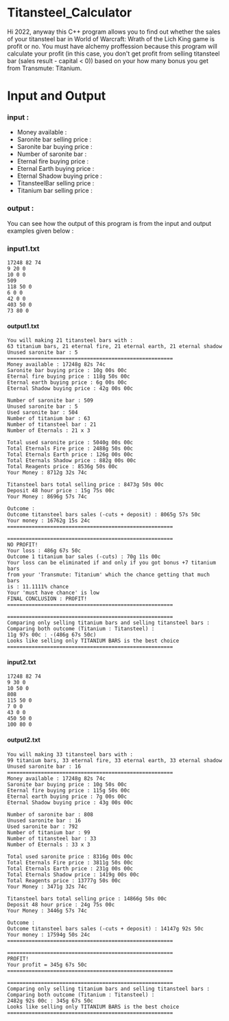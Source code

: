 # Titansteel_Calculator
Hi 2022, anyway this C++ program allows you to find out whether the sales of your titansteel bar in World of Warcraft: Wrath of the Lich King game is profit or no.
You must have alchemy proffession because this program will calculate your profit (in this case, you don't get profit from selling titansteel bar (sales result - capital  < 0)) based on your how many bonus you get from Transmute: Titanium.



# Input and Output
### input :
- Money available :
- Saronite bar selling price :
- Saronite bar buying price :
- Number of saronite bar :
- Eternal fire buying price :
- Eternal Earth buying price :
- Eternal Shadow buying price :
- TitansteelBar selling price :
- Titanium bar selling price :
### output : 
You can see how the output of this program is from the input and output examples given below :

### input1.txt
```
17248 82 74
9 20 0
10 0 0
509
118 50 0
6 0 0
42 0 0
403 50 0
73 80 0
```
#### output1.txt
```
You will making 21 titansteel bars with :
63 titanium bars, 21 eternal fire, 21 eternal earth, 21 eternal shadow
Unused saronite bar : 5
======================================================
Money available : 17248g 82s 74c
Saronite bar buying price : 10g 00s 00c
Eternal fire buying price : 118g 50s 00c
Eternal earth buying price : 6g 00s 00c
Eternal Shadow buying price : 42g 00s 00c

Number of saronite bar : 509
Unused saronite bar : 5
Used saronite bar : 504
Number of titanium bar : 63
Number of titansteel bar : 21
Number of Eternals : 21 x 3

Total used saronite price : 5040g 00s 00c
Total Eternals Fire price : 2488g 50s 00c
Total Eternals Earth price : 126g 00s 00c
Total Eternals Shadow price : 882g 00s 00c
Total Reagents price : 8536g 50s 00c
Your Money : 8712g 32s 74c

Titansteel bars total selling price : 8473g 50s 00c
Deposit 48 hour price : 15g 75s 00c
Your Money : 8696g 57s 74c

Outcome : 
Outcome titansteel bars sales (-cuts + deposit) : 8065g 57s 50c
Your money : 16762g 15s 24c
======================================================

======================================================
NO PROFIT!
Your loss : 486g 67s 50c
Outcome 1 titanium bar sales (-cuts) : 70g 11s 00c
Your loss can be eliminated if and only if you got bonus +7 titanium bars
from your 'Transmute: Titanium' which the chance getting that much bars
is : 11.1111% chance
Your 'must have chance' is low
FINAL CONCLUSION : PROFIT!
======================================================

======================================================
Comparing only selling titanium bars and selling titansteel bars : 
Comparing both outcome (Titanium : Titansteel) : 
11g 97s 00c : -(486g 67s 50c)
Looks like selling only TITANIUM BARS is the best choice
======================================================
```

#### input2.txt
```
17248 82 74
9 30 0
10 50 0
808
115 50 0
7 0 0
43 0 0
450 50 0
100 80 0
```
#### output2.txt
```
You will making 33 titansteel bars with :
99 titanium bars, 33 eternal fire, 33 eternal earth, 33 eternal shadow
Unused saronite bar : 16
======================================================
Money available : 17248g 82s 74c
Saronite bar buying price : 10g 50s 00c
Eternal fire buying price : 115g 50s 00c
Eternal earth buying price : 7g 00s 00c
Eternal Shadow buying price : 43g 00s 00c

Number of saronite bar : 808
Unused saronite bar : 16
Used saronite bar : 792
Number of titanium bar : 99
Number of titansteel bar : 33
Number of Eternals : 33 x 3

Total used saronite price : 8316g 00s 00c
Total Eternals Fire price : 3811g 50s 00c
Total Eternals Earth price : 231g 00s 00c
Total Eternals Shadow price : 1419g 00s 00c
Total Reagents price : 13777g 50s 00c
Your Money : 3471g 32s 74c

Titansteel bars total selling price : 14866g 50s 00c
Deposit 48 hour price : 24g 75s 00c
Your Money : 3446g 57s 74c

Outcome : 
Outcome titansteel bars sales (-cuts + deposit) : 14147g 92s 50c
Your money : 17594g 50s 24c
======================================================

======================================================
PROFIT!
Your profit = 345g 67s 50c
======================================================

======================================================
Comparing only selling titanium bars and selling titansteel bars : 
Comparing both outcome (Titanium : Titansteel) : 
2482g 92s 00c : 345g 67s 50c
Looks like selling only TITANIUM BARS is the best choice
======================================================
```
